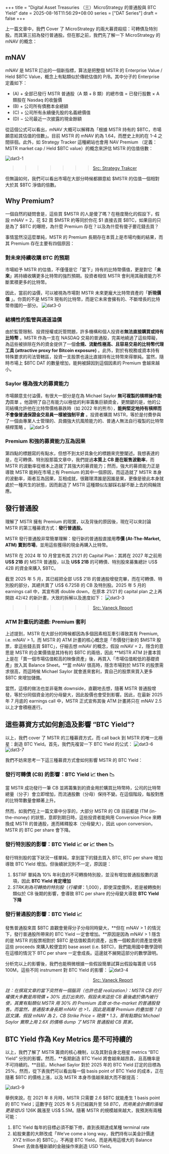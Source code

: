 +++
title = "Digital Asset Treasuries （三）MicroStrategy 的普通股與 BTC Yield"
date = 2025-08-16T11:56:29+08:00
series = ["DAT Series"]
draft = false
+++



上一篇文章中，我們 Cover 了 MicroStrategy 的兩大募資殺招：可轉債及特別股。而其第三招為發行普通股。但在那之前，我們先了解一下 MicroStrategy 的 mNAV 的概念：

## mNAV

mNAV 是 MSTR 訂出的一個新指標，算法是把整個 MSTR 的 Enterprise Value / Held $BTC Value，概念上有點類似於傳統估值的 P/B。其中分子的 Enterprise 定義如下：

- (A) + 全部已發行 MSTR 普通股（A 類 + B 類）的總市值 = 已發行股數 × A 類股在 Nasdaq 的收盤價
- (B) + 公司所有債務本金總額
- (C) + 公司所有永續優先股的名義總價值
- (D) − 公司最近一次披露的現金餘額

從這個公式可以看出，mNAV 大概可以解釋為「根據 MSTR 持有的 $BTC，市場願意給其估值的倍數」。目前 MSTR 的 mNAV 約為 1.64，而歷史上則約在 1-4 之間徘徊。此外，如 Strategy Tracker 這種網站也會用 NAV Premium （定義：MSTR market cap / Held $BTC value）的概念來評估 MSTR 的估值倍數：

![dat3-1](dat3-1.png)
>>>>>>> [Src: Strategy Trakcer](https://www.mstr-tracker.com/)

但無論如何，我們可以看出市場在大部分時候都願意給 $MSTR 的估值一個相對大於其 $BTC 淨值的倍數。

## Why Premium?

一個自然的疑問會是，這些買 $MSTR 的人是傻了嗎？在極度簡化的假設下，假設 mNAV = 2，花 $2 買 $MSTR 約等同於你花 $1 直接去買 $BTC，如果目的只是為了 $BTC 的曝險，為什麼 Premium 存在？以及為什麼有傻子要花錢去買？

事情當然沒這麼單純，MSTR 的 Premium 長期存在本質上是市場均衡的結果，而其 Premium 存在主要有四個原因：

### 對未來持續收購 BTC 的預期

市場給予 MSTR 的估值，不僅僅是它「當下」持有的比特幣價值，更是對它「**未來**」將持續收購更多比特幣的強烈預期。投資者相信 MSTR 會利用其融資能力不斷累積更多的比特幣。

因此，當前的溢價，可以被視為市場對 MSTR 未來更龐大比特幣資產的「**折現價值** 」。你買的不是 MSTR 現有的比特幣，而是它未來會擁有的、不斷增長的比特幣帝國的一部分。
![dat3-0](dat3-0.png)


### 結構性的監管與通道溢價

由於監管限制、投資授權或託管問題，許多機構和個人投資者**無法直接購買或持有比特幣** 。MSTR 作為一支在 NASDAQ 交易的普通股，完美地繞過了這些障礙，為這些被排除在外的資金提供了一個**合規、流動性極高、且容易交易的比特幣代理工具 (attractive proxy for Bitcoin exposure)** 。此外，對於有稅務或資本持有特殊要求的司法管轄區，投資一支股票也遠比直接持有比特幣來得單純。當然，隨時市場上 $BTC DAT 的數量增加，能夠被歸因到這個因素的 Premium 會越來越小。

### Saylor 極為強大的募資能力

市場願意支付溢價，有很大一部分是在為 Michael Saylor **無可複製的槓桿操作能力**買單 。他證明了自己有能力以極低的利率籌集巨額資金，更關鍵的是，他的公司結構允許他在比特幣價格暴跌時（如 2022 年的熊市），**能夠堅定地持有槓桿而不會像普通保證金交易員一樣被強制平倉** 。投資者購買 MSTR，等於是付費參與了一個由專業人士管理的、具備強大抗風險能力的、普通人無法自行複製的比特幣槓桿策略 。
![dat3-5](dat3-5.jpeg)

### Premium 和強的募資能力互為因果

第四點的標題寫的有點水，但想不到太好具象化的標題來完整闡述。我想表達的是，在可轉債、特別股那篇文章中，我們提過**本質上 CB 是在販售波動率**，而 MSTR 的波動率從根本上造就了其強大的募資能力；然而，強大的募資能力正是導致 MSTR 能夠在市場上有 Premium 的其中一個原因，而這造就了 MSTR 本身的波動率，兩者互為因果，互相成就，很難理清誰是因誰是果，更像是彼此本身就處於一種共生的狀態，因而創造了 MSTR 這種類似左腳踩右腳不斷上去的飛輪效應。

## 發行普通股

理解了 MSTR 擁有 Premium 的現實，以及背後的原因後，現在可以來討論 MSTR 的第三種募資方式：**發行普通股。**

MSTR 發行普通股非常簡單理解：發行新的普通股直接用**市價 (At-The-Market, ATM) 賣到市場**，並用這些獲得的現金再購入比特幣。

MSTR 在 2024 年 10 月曾宣布其 21/21 的 Capital Plan：其將在 2027 年之前用 **US$ 21B** 的 MSTR 普通股，以及 **US$ 21B** 的可轉債、特別股來募集總計 US$ 42B 的資金來購入 $BTC。

截至 2025 年 5 月，其已經把全部 US$ 21B 的普通股增發完畢，而在可轉債、特別股的部分，其總共賣了 US$ 6.725B 的 CB 及特別股。2025 年 5 月的 earnings call 中，其宣布將 double down，在原本 21/21 的 capital plan 之上再開啟 42/42 的新計畫，大致的拆解以及進度如下：
![dat3-3](dat3-3.png)
>>>>>>> [Src: Vaneck Report](https://www.vaneck.com/us/en/blogs/digital-assets/matthew-sigel-deconstructing-strategy-mstr-premium-leverage-and-capital-structure/#assessing-strategy)


### ATM 計畫玩的遊戲: Premium 套利

上述提到，MSTR 在大部分的時候都因為多個因素相互牽引導致其有 Premium, i.e. mNAV > 1，而 MSTR 的 ATM 計畫的核心概念是「市價發行新的 $MSTR 股票，拿這些錢去買 $BTC」，仔細去想 mNAV 的概念，假設 mNAV = 2，隱含的意思是 MSTR 的企業價值是其持有的 $BTC 的兩倍，因此 **MSTR ATM 計畫本質上是在「賣一個市場估值較高的映像資產」後，再買入「市場估值較低的基礎資產」放入其 Balance Sheet。**當 mNAV 很高時，隱含市場對於 MSTR 的股票需求很高，而這時候 Michael Saylor 就會進來套利，賣自己的股票來買入更多 $BTC 來增加儲備。

當然，這樣的做法也並非毫無 downside，直觀地去想，隨著 MSTR 普通股增發，等於分同個資金池的分母變大，因此股價也會受到影響。因此，在最新 2025 年 7 月底的 earnings call 中，MSTR 正式宣佈其後 ATM 計畫將只在 mNAV 2.5 以上才會積極進行。

## 這些募資方式如何創造及影響 “BTC Yield”?

以上，我們 cover 了 MSTR 的三種募資方式，而 call back 到 MSTR 的唯一北極星：創造 BTC Yield。首先，我們先複習一下 BTC Yield 的公式：
![dat3-6](dat3-6.png)
![dat3-7](dat3-7.png)

我們不妨來思考一下這三種募資方式會如何影響 MSTR 的 BTC Yield：

### 發行可轉債 (CB) 的影響：BTC Yield 📈 then 📉

當 MSTR 成功發行一筆 CB 並將籌集到的資金用於購買比特幣時，公司的比特幣總量（分子）會立即增加，而流通股數（分母）保持不變。在這個階段，每股對應的比特幣數量會顯著上升。

然而，如我們在上一篇文章中分享的，大部分 MSTR 的 CB 目前都是 ITM (in-the-money) 的狀態，意即到期日時，這些投資者能夠用 Conversion Price 來轉換成 MSTR 的普通股，進而稀釋股本（分母變大），因此 upon conversion，MSTR 的 BTC per share 會下降。

### 發行特別股的影響：BTC Yield 📈 or 📈 then 📉

發行特別股的當下狀況一樣單純，拿到當下的錢去買入 BTC, BTC per share 增加導致 BTC Yield 增加。但後續狀況則不一定，原因是：

1.  $STRF 單純為 10% 年利息的不可轉換特別股，並沒有增加普通股股數的選項，因此 **BTC Yield 肯定增加**
2. $STRK 則為可轉換的特別股（行權價：$1,000），即使深度價外，若是被轉換則類似於 CB 後期的影響，會導致 BTC per share 的分母變大導致 **BTC Yield 下降**

### 發行普通股的影響：BTC Yield 📈

發售普通股來買 $BTC 直觀會覺得分子分母同時變大，**但在 mNAV > 1 的情況下，發行普通股所帶來的 BTC Yield 一定會增加。**原因是因為 mNAV > 1 隱含的是 MSTR 的股票相對於 $BTC 是估值較貴的資產，出售一個較貴的資產並使用這些 proceeds 來購入較便宜的 base asset (i.e. $BTC)，我們能用國中數學證明在這樣的情況下 BTC per share 一定會成長。這邊就不展開這部分的數學證明。

分析完以上的影響後，我們也能稍微根據一些假設簡單試算出假設每籌資 US$ 100M，這些不同 instrument 對 BTC Yield 的影響：
![dat3-4](dat3-8.png)
>>>>>>> [Src: Vaneck Report](https://www.vaneck.com/us/en/blogs/digital-assets/matthew-sigel-deconstructing-strategy-mstr-premium-leverage-and-capital-structure/#assessing-strategy)

*註：在撰寫文章的當下突然有一個腦洞（也許也是 realization）：MSTR CB 的行權價大多數是用現價 + 30% 去訂出來的，假設未來這些 CB 最後處於價內被行使，其實有點類似 MSTR 用 30% 的 Premium 去做 at-the-market 的普通股發售。而當然，普通股本身長期 mNAV 也 >1，因此是兩層 Premium 的疊加態？白話文講，假設 mNAV 為 2，CB Strike Price = 現價 * 1.3，那有點類似 Michael Saylor 實際上用 2.6X 的價格 dump 了 MSTR 普通股給 CB 買家。*

## BTC Yield 作為 Key Metrics 是不可持續的

以上，我們了解了 MSTR 籌資的核心機制，以及其對自身北極星 metrics “BTC Yield” 分別的影響。然而，**長期創造 BTC Yield 將會越來越昂貴，且高機率是不可持續的。**目前，Michael Saylor 對於 2025 年的 BTC Yield 訂定的目標為 25%，然而，從下表我們可以看出每一個 basis point of BTC Yield 的成本，正在隨著 $BTC 的價格上漲，以及 MSTR 本身市值越來越大而不斷提高：

![dat3-9](dat3-9.png)

舉例來說，在 2021 年 8 月時，MSTR 只需要 2.6 $BTC 就能產生 1 basis point 的 BTC Yield；這數字在 2025 年 5 月已經飆升至 58 $BTC，而用美金計價的漲幅更是從 US$ 126K 飆漲至 US$ 5.5M。隨著 MSTR 的規模越來越大，我預測有兩種可能：

1. BTC Yield 每年的目標必須不斷下修，直到長期達成某種 terminal rate
2. 給股東畫的大餅改成「We’ve come a long way，我們持有以美金計價達 XYZ trillion 的 $BTC」，不再提 BTC Yield，而是再用這樣大的 Balance Sheet 去做各種新穎的金融操作來創造 USD Yield。
